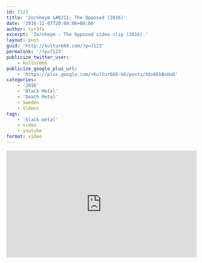 ```yaml
---
id: 7123
title: 'Zornheym &#8211; The Opposed (2016)'
date: '2016-12-07T20:04:06+00:00'
author: syr3fx
excerpt: 'Zornheym - The Opposed video clip (2016).'
layout: post
guid: 'http://kultur666.com/?p=7123'
permalink: '/?p=7123'
publicize_twitter_user:
    - kultur666
publicize_google_plus_url:
    - 'https://plus.google.com/+Kultur666-k6/posts/Xdu6EkBnHaD'
categories:
    - '2016'
    - 'Black Metal'
    - 'Death Metal'
    - Sweden
    - Videos
tags:
    - 'black metal'
    - video
    - youtube
format: video
---
```


<iframe allow="accelerometer; autoplay; clipboard-write; encrypted-media; gyroscope; picture-in-picture; web-share" allowfullscreen="" frameborder="0" height="281" loading="lazy" src="https://www.youtube.com/embed/wySP2q2jpQs?feature=oembed" title="Zornheym - The Opposed (Official Video Clip)" width="500"></iframe>